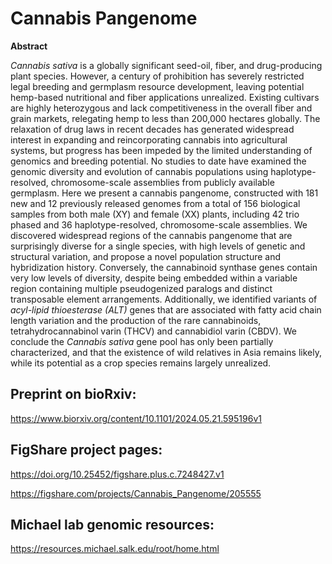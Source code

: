 # Cannabis Pangenome
<b>Abstract</b>

<i>Cannabis sativa</i> is a globally significant seed-oil, fiber, and drug-producing plant species. However, a century of prohibition has severely restricted legal breeding and germplasm resource development, leaving potential hemp-based nutritional and fiber applications unrealized. Existing cultivars are highly heterozygous and lack competitiveness in the overall fiber and grain markets, relegating hemp to less than 200,000 hectares globally. The relaxation of drug laws in recent decades has generated widespread interest in expanding and reincorporating cannabis into agricultural systems, but progress has been impeded by the limited understanding of genomics and breeding potential. No studies to date have examined the genomic diversity and evolution of cannabis populations using haplotype-resolved, chromosome-scale assemblies from publicly available germplasm. Here we present a cannabis pangenome, constructed with 181 new and 12 previously released genomes from a total of 156 biological samples from both male (XY) and female (XX) plants, including 42 trio phased and 36 haplotype-resolved, chromosome-scale assemblies. We discovered widespread regions of the cannabis pangenome that are surprisingly diverse for a single species, with high levels of genetic and structural variation, and propose a novel population structure and hybridization history. Conversely, the cannabinoid synthase genes contain very low levels of diversity, despite being embedded within a variable region containing multiple pseudogenized paralogs and distinct transposable element arrangements. Additionally, we identified variants of <i>acyl-lipid thioesterase (ALT)</i> genes that are associated with fatty acid chain length variation and the production of the rare cannabinoids, tetrahydrocannabinol varin (THCV) and cannabidiol varin (CBDV). We conclude the <i>Cannabis sativa</i> gene pool has only been partially characterized, and that the existence of wild relatives in Asia remains likely, while its potential as a crop species remains largely unrealized.


## Preprint on bioRxiv:
https://www.biorxiv.org/content/10.1101/2024.05.21.595196v1

## FigShare project pages:
https://doi.org/10.25452/figshare.plus.c.7248427.v1

https://figshare.com/projects/Cannabis_Pangenome/205555

## Michael lab genomic resources:
https://resources.michael.salk.edu/root/home.html


